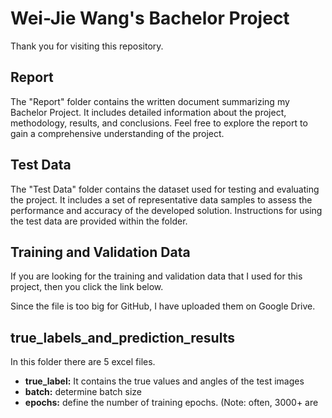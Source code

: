 # Wei-Jie Wang's Bachelor Project

Thank you for visiting this repository.

## Report

The "Report" folder contains the written document summarizing my Bachelor Project. It includes detailed information about the project, methodology, results, and conclusions. Feel free to explore the report to gain a comprehensive understanding of the project.

## Test Data

The "Test Data" folder contains the dataset used for testing and evaluating the project. It includes a set of representative data samples to assess the performance and accuracy of the developed solution. Instructions for using the test data are provided within the folder.

## Training and Validation Data

If you are looking for the training and validation data that I used for this project, then you click the link below.

Since the file is too big for GitHub, I have uploaded them on Google Drive.

## true_labels_and_prediction_results

In this folder there are 5 excel files.
- **true_label:** It contains the true values and angles of the test images 
- **batch:** determine batch size
- **epochs:** define the number of training epochs. (Note: often, 3000+ are 